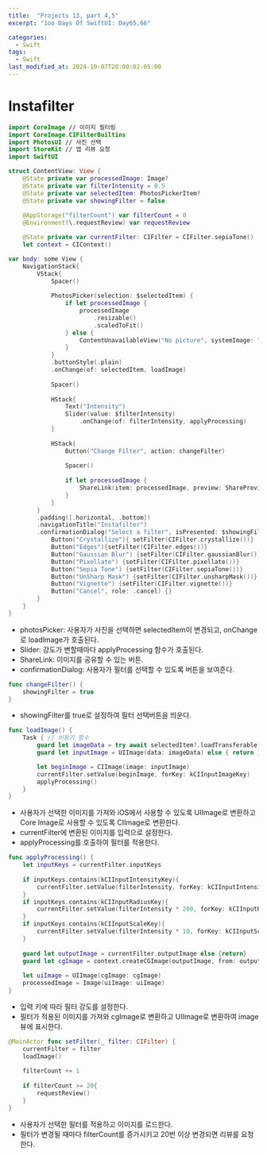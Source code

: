 ```yaml
---
title:  "Projects 13, part 4,5"
excerpt: "1oo Days Of SwiftUI: Day65,66"

categories:
  - Swift
tags:
  - Swift
last_modified_at: 2024-10-07T20:00:02-05:00
---
```


# Instafilter

```swift
import CoreImage // 이미지 필터링
import CoreImage.CIFilterBuiltins
import PhotosUI // 사진 선택
import StoreKit // 앱 리뷰 요청
import SwiftUI 
```

```swift
struct ContentView: View {
    @State private var processedImage: Image?
    @State private var filterIntensity = 0.5
    @State private var selectedItem: PhotosPickerItem?
    @State private var showingFilter = false
    
    @AppStorage("filterCount") var filterCount = 0
    @Environment(\.requestReview) var requestReview

    @State private var currentFilter: CIFilter = CIFilter.sepiaTone()
    let context = CIContext()
```

```swift
var body: some View {
    NavigationStack{
        VStack{
            Spacer()
            
            PhotosPicker(selection: $selectedItem) {
                if let processedImage {
                    processedImage
                        .resizable()
                        .scaledToFit()
                } else {
                    ContentUnavailableView("No picture", systemImage: "photo.badge.plus", description: Text("Tap to import a photo"))
                }
            }
            .buttonStyle(.plain)
            .onChange(of: selectedItem, loadImage)
            
            Spacer()
            
            HStack{
                Text("Intensity")
                Slider(value: $filterIntensity)
                    .onChange(of: filterIntensity, applyProcessing)
            }
            
            HStack{
                Button("Change Filter", action: changeFilter)
                
                Spacer()
                
                if let processedImage {
                    ShareLink(item: processedImage, preview: SharePreview("Instafilter image", image: processedImage))
                }
            }
        }
        .padding([.horizontal, .bottom])
        .navigationTitle("Instafilter")
        .confirmationDialog("Select a filter", isPresented: $showingFilter) {
            Button("Crystallize"){ setFilter(CIFilter.crystallize())}
            Button("Edges"){setFilter(CIFilter.edges())}
            Button("Gaussian Blur") {setFilter(CIFilter.gaussianBlur())}
            Button("Pixellate") {setFilter(CIFilter.pixellate())}
            Button("Sepia Tone") {setFilter(CIFilter.sepiaTone())}
            Button("UnSharp Mask") {setFilter(CIFilter.unsharpMask())}
            Button("Vignette") {setFilter(CIFilter.vignette())}
            Button("Cancel", role: .cancel) {}
        }
    }
}
```
- photosPicker: 사용자가 사진을 선택하면 selectedItem이 변경되고, onChange로 loadImage가 호출된다.
- Slider: 강도가 변할때마다 applyProcessing 함수가 호출된다.
- ShareLink: 이미지를 공유할 수 있는 버튼.
- confirmationDialog: 사용자가 필터를 선택할 수 있도록 버튼을 보여준다.


```swift
func changeFilter() {
    showingFilter = true
}
```
- showingFilter를 true로 설정하여 필터 선택버튼을 띄운다.

```swift
func loadImage() {
    Task { // 비동기 함수
        guard let imageData = try await selectedItem?.loadTransferable(type: Data.self) else { return }
        guard let inputImage = UIImage(data: imageData) else { return }

        let beginImage = CIImage(image: inputImage)
        currentFilter.setValue(beginImage, forKey: kCIInputImageKey)
        applyProcessing()
    }
}
```
- 사용자가 선택한 이미지를 가져와 iOS에서 사용할 수 있도록 UIImage로 변환하고 Core Image로 사용할 수 있도록 CIImage로 변환한다.
- currentFilter에 변환된 이미지를 입력으로 설정한다.
- applyProcessing를 호출하여 필터를 적용한다.

```swift
func applyProcessing() {
    let inputKeys = currentFilter.inputKeys
    
    if inputKeys.contains(kCIInputIntensityKey){
        currentFilter.setValue(filterIntensity, forKey: kCIInputIntensityKey)
    }
    if inputKeys.contains(kCIInputRadiusKey){
        currentFilter.setValue(filterIntensity * 200, forKey: kCIInputRadiusKey)
    }
    if inputKeys.contains(kCIInputScaleKey){
        currentFilter.setValue(filterIntensity * 10, forKey: kCIInputScaleKey)
    }
    
    guard let outputImage = currentFilter.outputImage else {return}
    guard let cgImage = context.createCGImage(outputImage, from: outputImage.extent) else {return}
    
    let uiImage = UIImage(cgImage: cgImage)
    processedImage = Image(uiImage: uiImage)
}
```
- 입력 키에 따라 필터 강도를 설정한다.
- 필터가 적용된 이미지를 가져와 cgImage로 변환하고 UIImage로 변환하여 image뷰에 표시한다.

```swift
@MainActor func setFilter(_ filter: CIFilter) {
    currentFilter = filter
    loadImage()
    
    filterCount += 1
    
    if filterCount >= 20{
        requestReview()
    }
}
```
- 사용자가 선택한 필터를 적용하고 이미지를 로드한다.
- 필터가 변경될 때마다 filterCount를 증가시키고 20번 이상 변경되면 리뷰를 요청한다.